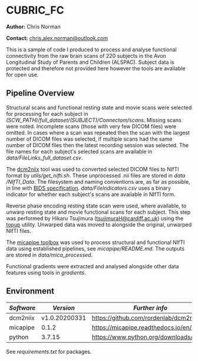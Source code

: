 # CUBRIC_FC

**Author:** Chris Norman

**Contact:** chris.alex.norman@outlook.com

This is a sample of code I produced to process and analyse functional connectivity from the raw brain scans of 220 subjects in the Avon Longitudinal Study of Parents and Children (ALSPAC). Subject data is protected and therefore not provided here however the tools are available for open use.

## Pipeline Overview

Structural scans and functional resting state and movie scans were selected for processing for each subject in *(SCW_PATH)/full_dataset/(SUBJECT)/Connectom/scans*. Missing scans were noted. Incomplete scans (those with very few DICOM files) were omitted. In cases where a scan was repeated then the scan with the largest number of DICOM files was selected, if multiple scans had the same number of DICOM files then the latest recording session was selected. The file names for each subject's selected scans are available in *data/FileLinks_full_dataset.csv*.

The [dcm2niix](https://github.com/rordenlab/dcm2niix) tool was used to converted selected DICOM files to NIfTI format by *utils/get_nifti.sh*. These unprocessed .nii files are stored in *data /NIfTI_Data*. The filesystem and naming conventions are, as far as possible, in line with [BIDS specification](https://bids-specification.readthedocs.io/en/stable/). *data/FileIndicators.csv* uses a binary indicator for whether each subject's scans are available in NIfTI form.

Reverse phase encoding resting state scan were used, where available, to unwarp resting state and movie functional scans for each subject. This step was performed by Hikaru Tsujimura (tsujimuraH@cardiff.ac.uk) using the [topup](https://fsl.fmrib.ox.ac.uk/fsl/fslwiki/topup/TopupUsersGuide/) utility. Unwarped data was moved to alongside the original, unwarped NIfTI files.

The [micapipe toolbox](https://micapipe.readthedocs.io/en/latest/pages/01.whatyouneed/index.html) was used to process structural and functional NIfTI data using established pipelines, see *micapipe/README.md*. The outputs are stored in *data/mica_processed*.

Functional gradients were extracted and analysed alongside other data features using tools in *gradients*.

## Environment ##
| *Software* | *Version*     | *Further info* |
|------------|---------------|----------------|
| dcm2niix   | v1.0.20200331 | https://github.com/rordenlab/dcm2niix |
| micapipe   | 0.1.2         | https://micapipe.readthedocs.io/en/latest/ |
| python     | 3.7.15        | https://www.python.org/downloads/ |

See *requirements.txt* for packages.
